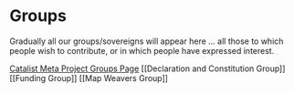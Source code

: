 # Groups
Gradually all our groups/sovereigns will appear here ... all those to which people wish to contribute, or in which people have expressed interest.

[Catalist Meta Project Groups Page](https://www.catalist.network/group-public/lionsberg-meta-project) 
[[Declaration and Constitution Group]] 
[[Funding Group]] 
[[Map Weavers Group]] 
